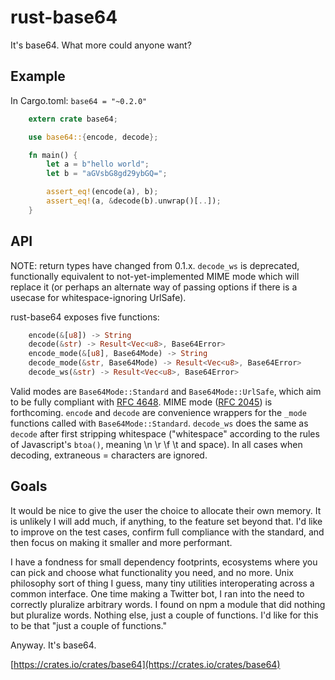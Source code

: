 rust-base64
===

It's base64. What more could anyone want?

Example
---

In Cargo.toml: `base64 = "~0.2.0"`

```rust
    extern crate base64;

    use base64::{encode, decode};

    fn main() {
        let a = b"hello world";
        let b = "aGVsbG8gd29ybGQ=";

        assert_eq!(encode(a), b);
        assert_eq!(a, &decode(b).unwrap()[..]);
    }
```

API
---

NOTE: return types have changed from 0.1.x. `decode_ws` is deprecated, functionally equivalent to not-yet-implemented MIME mode which will replace it (or perhaps an alternate way of passing options if there is a usecase for whitespace-ignoring UrlSafe).

rust-base64 exposes five functions:

```rust
    encode(&[u8]) -> String
    decode(&str) -> Result<Vec<u8>, Base64Error>
    encode_mode(&[u8], Base64Mode) -> String
    decode_mode(&str, Base64Mode) -> Result<Vec<u8>, Base64Error>
    decode_ws(&str) -> Result<Vec<u8>, Base64Error>
```

Valid modes are `Base64Mode::Standard` and `Base64Mode::UrlSafe`, which aim to be fully compliant with [RFC 4648](https://tools.ietf.org/html/rfc4648). MIME mode ([RFC 2045](https://www.ietf.org/rfc/rfc2045.txt)) is forthcoming. `encode` and `decode` are convenience wrappers for the `_mode` functions called with `Base64Mode::Standard`. `decode_ws` does the same as `decode` after first stripping whitespace ("whitespace" according to the rules of Javascript's `btoa()`, meaning \n \r \f \t and space). In all cases when decoding, extraneous = characters are ignored.

Goals
---

It would be nice to give the user the choice to allocate their own memory. It is unlikely I will add much, if anything, to the feature set beyond that. I'd like to improve on the test cases, confirm full compliance with the standard, and then focus on making it smaller and more performant.

I have a fondness for small dependency footprints, ecosystems where you can pick and choose what functionality you need, and no more. Unix philosophy sort of thing I guess, many tiny utilities interoperating across a common interface. One time making a Twitter bot, I ran into the need to correctly pluralize arbitrary words. I found on npm a module that did nothing but pluralize words. Nothing else, just a couple of functions. I'd like for this to be that "just a couple of functions."

Anyway. It's base64.

[https://crates.io/crates/base64](https://crates.io/crates/base64)
